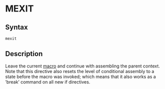 # MEXIT

## Syntax
```assembly
mexit
```

## Description
Leave the current [macro](macro.md) and continue with assembling the parent context.
Note that this directive also resets the level of conditional assembly to a state before the macro was invoked; which means that it also works as a ’break’ command on all new if directives.
